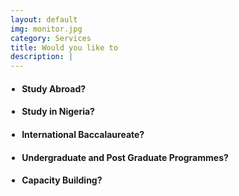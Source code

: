 ```yaml
---
layout: default
img: monitor.jpg
category: Services
title: Would you like to
description: |
---
```

<ul style="font-weight:300; padding-left:1.3em;">
	<li><h4>Study Abroad?</h4></li>
	<li><h4>Study in Nigeria?</h4></li>
	<li><h4>International Baccalaureate?</h4></li>
	<li><h4>Undergraduate and Post Graduate Programmes?</h4></li>
	<li><h4>Capacity Building?</h4></li>
</ul>


